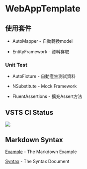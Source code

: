 # WebAppTemplate
## 使用套件
* AutoMapper - 自動轉換model

* EntityFramework - 資料存取
### Unit Test
* AutoFixture - 自動產生測試資料

* NSubstitute - Mock Framework

* FluentAssertions - 擴充Assert方法

## VSTS CI Status
[<img src="https://leonpoipoi.visualstudio.com/_apis/public/build/definitions/a79ba7ca-87ae-408a-9ec5-d6be38b29824/2/badge"/>](https://leonpoipoi.visualstudio.com/WebAppTemplate/_build/index?definitionId=a79ba7ca-87ae-408a-9ec5-d6be38b29824)

## Markdown Syntax
[Example](https://gist.github.com/PurpleBooth/109311bb0361f32d87a2) - The Markdown Example

[Syntax](https://markdown.tw) - The Syntax Document
